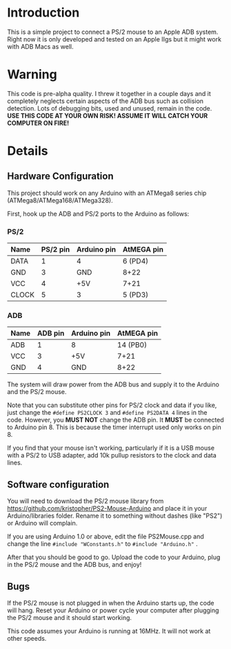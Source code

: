 # Introduction #

This is a simple project to connect a PS/2 mouse to an Apple ADB system. Right now it is only developed and tested on an Apple IIgs but it might work with ADB Macs as well.

# Warning #
This code is pre-alpha quality. I threw it together in a couple days and it completely neglects certain aspects of the ADB bus such as collision detection. Lots of debugging bits, used and unused, remain in the code. **USE THIS CODE AT YOUR OWN RISK! ASSUME IT WILL CATCH YOUR COMPUTER ON FIRE!**

# Details #

## Hardware Configuration ##
This project should work on any Arduino with an ATMega8 series chip (ATMega8/ATMega168/ATMega328).

First, hook up the ADB and PS/2 ports to the Arduino as follows:

### PS/2 ###
|Name|PS/2 pin|Arduino pin|AtMEGA pin|
|:---|:-------|:----------|:---------|
|DATA|1 |4 |6 (PD4)|
|GND|3 |GND|8+22|
|VCC|4 |+5V|7+21|
|CLOCK|5 |3 |5 (PD3)|


### ADB ###
|Name|ADB pin|Arduino pin|AtMEGA pin|
|:---|:------|:----------|:---------|
|ADB|1 |8 |14 (PB0)|
|VCC|3 |+5V|7+21|
|GND|4 |GND|8+22|

The system will draw power from the ADB bus and supply it to the Arduino and the PS/2 mouse.

Note that you can substitute other pins for PS/2 clock and data if you like, just change the `#define PS2CLOCK 3` and `#define PS2DATA 4` lines in the code. However, you **MUST NOT** change the ADB pin. It **MUST** be connected to Arduino pin 8. This is because the timer interrupt used only works on pin 8.

If you find that your mouse isn't working, particularly if it is a USB mouse with a PS/2 to USB adapter, add 10k pullup resistors to the clock and data lines.

## Software configuration ##

You will need to download the PS/2 mouse library from https://github.com/kristopher/PS2-Mouse-Arduino and place it in your Arduino/libraries folder. Rename it to something without dashes (like "PS2") or Arduino will complain.

If you are using Arduino 1.0 or above, edit the file PS2Mouse.cpp and change the line `#include "WConstants.h"` to `#include "Arduino.h"` .

After that you should be good to go. Upload the code to your Arduino, plug in the PS/2 mouse and the ADB bus, and enjoy!

## Bugs ##
If the PS/2 mouse is not plugged in when the Arduino starts up, the code will hang. Reset your Arduino or power cycle your computer after plugging the PS/2 mouse and it should start working.

This code assumes your Arduino is running at 16MHz. It will not work at other speeds.
